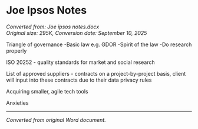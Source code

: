 # Joe Ipsos Notes

*Converted from: Joe ipsos notes.docx*  
*Original size: 295K, Conversion date: September 10, 2025*

Triangle of governance 
-Basic law e.g. GDOR
-Spirit of the law
-Do research properly 

ISO 20252 - quality standards for market and social research 

List of approved suppliers - contracts on a project-by-project basis, client will input into these contracts due to their data privacy rules 

Acquiring smaller, agile tech tools 

Anxieties 

---
*Converted from original Word document.*
